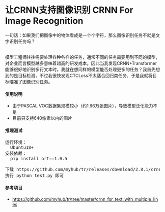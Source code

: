 # 让CRNN支持图像识别 CRNN For Image Recognition

一句话：如果我们把图像中的物体看成是一个个字符，那么图像识别任务不就是文字识别任务吗？<br><br>

模型工程师往往需要处理各种各样的任务，通常不同的任务需要用到不同的模型，对企业而言模型越多意味着越高的研发成本。因此当我发现CRNN+Transformer能够很好地识别多行文本时，我就在想同样的模型能否处理更多的任务？我首先想到的是目标检测，不过我很快发现CTCLoss不太适合回归类任务，于是我就将目标瞄准了图像识别任务。

#### 使用说明
+ 由于PASCAL VOC数据集规模较小（约1.66万张图片），导致模型泛化能力不足
+ 目前只支持640像素以内的图片

#### 推理测试
<pre>
运行环境：
  Ubuntu18+
安装依赖：
  pip install ort==1.0.5

下载 https://github.com/myhub/tr/releases/download/2.8.1/crnn_for_image_recognition_v1_0.zip 文件后解压
执行 python test.py 即可
</pre>

#### 参考项目
+ https://github.com/myhub/tr/tree/master/crnn_for_text_with_multiple_lines

